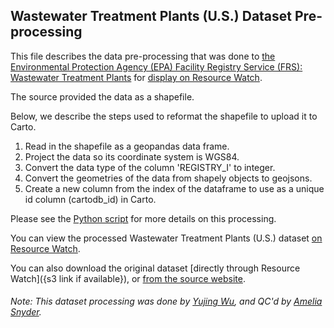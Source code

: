 ## Wastewater Treatment Plants (U.S.) Dataset Pre-processing
This file describes the data pre-processing that was done to [the Environmental Protection Agency (EPA) Facility Registry Service (FRS): Wastewater Treatment Plants](https://catalog.data.gov/dataset/epa-facility-registry-service-frs-wastewater-treatment-plants) for [display on Resource Watch](https://resourcewatch.org/data/explore/371e700e-bc9a-4526-af92-335d888de309).

The source provided the data as a shapefile.

Below, we describe the steps used to reformat the shapefile to upload it to Carto.

1. Read in the shapefile as a geopandas data frame.
2. Project the data so its coordinate system is WGS84.
3. Convert the data type of the column 'REGISTRY_I' to integer.
3. Convert the geometries of the data from shapely objects to geojsons.
4. Create a new column from the index of the dataframe to use as a unique id column (cartodb_id) in Carto.

Please see the [Python script](https://github.com/resource-watch/data-pre-processing/blob/master/wat_026_wastewater_treatment_plants/wat_026_wastewater_treatment_plants_processing.py) for more details on this processing.

You can view the processed Wastewater Treatment Plants (U.S.) dataset [on Resource Watch](https://resourcewatch.org/data/explore/371e700e-bc9a-4526-af92-335d888de309).

You can also download the original dataset [directly through Resource Watch]({s3 link if available}), or [from the source website](https://hifld-geoplatform.opendata.arcgis.com/datasets/environmental-protection-agency-epa-facility-registry-service-frs-wastewater-treatment-plants/data).

###### Note: This dataset processing was done by [Yujing Wu](https://www.wri.org/profile/yujing-wu), and QC'd by [Amelia Snyder](https://www.wri.org/profile/amelia-snyder).
